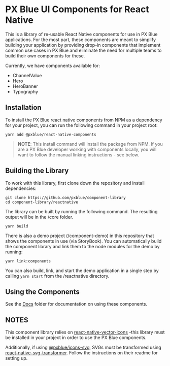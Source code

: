 # PX Blue UI Components for React Native

This is a library of re-usable React Native components for use in PX Blue applications. For the most part, these components are meant to simplify building your application by providing drop-in components that implement common use cases in PX Blue and eliminate the need for multiple teams to build their own components for these.


Currently, we have components available for:
* ChannelValue
* Hero
* HeroBanner
* Typography


## Installation
To install the PX Blue react native components from NPM as a dependency for your project, you can run the following command in your project root:
```
yarn add @pxblue/react-native-components
```
> **NOTE**: This install command will install the package from NPM. If you are a PX Blue developer working with components locally, you will want to follow the manual linking instructions - see below.


## Building the Library
To work with this library, first clone down the repository and install dependencies:
```
git clone https://github.com/pxblue/component-library
cd component-library/reactnative
```

The library can be built by running the following command. The resulting output will be in the /core folder.
```
yarn build
```

There is also a demo project (/component-demo) in this repository that shows the components in use (via StoryBook). You can automatically build the component library and link them to the node modules for the demo by running:
```
yarn link:components
```

You can also build, link, and start the demo application in a single step by calling ```yarn start``` from the /reactnative directory.

## Using the Components
See the [Docs](https://github.com/pxblue/component-library/tree/dev/reactnative/docs) folder for documentation on using these components.


## NOTES
This component library relies on [react-native-vector-icons](https://github.com/oblador/react-native-vector-icons) -this library must be installed in your project in order to use the PX Blue components.

Additionally, if using [@pxblue/icons-svg](https://github.com/pxblue/icons), SVGs must be transformed using [react-native-svg-transformer](https://github.com/kristerkari/react-native-svg-transformer). Follow the instructions on their readme for setting up.
